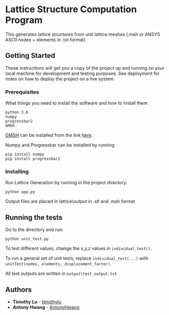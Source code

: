# Lattice Structure Computation Program

This generates lattice structures from unit lattice meshes (.msh or ANSYS ASCII nodes + elements in .txt format)

## Getting Started

These instructions will get you a copy of the project up and running on your local machine for development and testing purposes. See deployment for notes on how to deploy the project on a live system.

### Prerequisites

What things you need to install the software and how to install them

```
python 3.6
numpy
progressbar2
GMSH
```

[GMSH](http://gmsh.info/#Download) can be installed from the link [here](http://gmsh.info/#Download). 

Numpy and Progressbar can be installed by running
```
pip install numpy
pip install progressbar2
```

### Installing

Run Lattice Generation by running in the project directory:

```
python app.py
```

Output files are placed in lattice\output in .stl and .msh format

## Running the tests

Go to the directory and run:

```
python unit_test.py
```

To test different values, change the *x,y,z* values in `individual_test()`. 

To run a general set of unit tests,  replace `individual_test(...)` with `unitTest(nodes, elements, displacement_factor)`.

All test outputs are written in `output\test_output.txt`

## Authors

* **Timothy Lu** - [timothylu](https://github.com/timothylu)
* **Antony Hwang** - [AntonyHwang](https://github.com/AntonyHwang)
